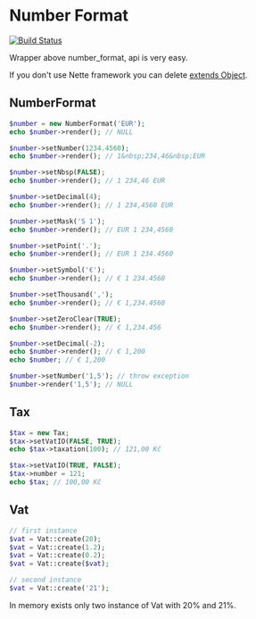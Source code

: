 Number Format
=============

[![Build Status](https://travis-ci.org/h4kuna/number-format.png)](https://travis-ci.org/h4kuna/number-format)

Wrapper above number_format, api is very easy.

If you don't use Nette framework you can delete [extends Object](http://doc.nette.org/cs/php-language-enhancements).

NumberFormat
-------
```php
$number = new NumberFormat('EUR');
echo $number->render(); // NULL

$number->setNumber(1234.4560);
echo $number->render(); // 1&nbsp;234,46&nbsp;EUR

$number->setNbsp(FALSE);
echo $number->render(); // 1 234,46 EUR

$number->setDecimal(4);
echo $number->render(); // 1 234,4560 EUR

$number->setMask('S 1');
echo $number->render(); // EUR 1 234,4560

$number->setPoint('.');
echo $number->render(); // EUR 1 234.4560

$number->setSymbol('€');
echo $number->render(); // € 1 234.4560

$number->setThousand(',');
echo $number->render(); // € 1,234.4560

$number->setZeroClear(TRUE);
echo $number->render(); // € 1,234.456

$number->setDecimal(-2);
echo $number->render(); // € 1,200
echo $number; // € 1,200

$number->setNumber('1,5'); // throw exception
$number->render('1,5'); // NULL
```

Tax
-------
```php
$tax = new Tax;
$tax->setVatIO(FALSE, TRUE);
echo $tax->taxation(100); // 121,00 Kč

$tax->setVatIO(TRUE, FALSE);
$tax->number = 121;
echo $tax; // 100,00 Kč
```

Vat
-------
```php
// first instance
$vat = Vat::create(20);
$vat = Vat::create(1.2);
$vat = Vat::create(0.2);
$vat = Vat::create($vat);

// second instance
$vat = Vat::create('21');
```
In memory exists only two instance of Vat with 20% and 21%.
